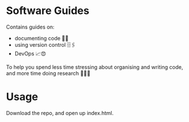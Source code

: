 # Software Guides

Contains guides on:

  - documenting code 📜🧾
  - using version control 🗄🖇
  - DevOps 📈😍

To help you spend less time stressing about organising and writing code, and more time doing research 🥳🥳💡


Usage
=====

Download the repo, and open up index.html.
